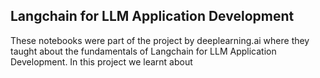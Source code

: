 ## Langchain for LLM Application Development
These notebooks were part of the project by deeplearning.ai where they taught about the fundamentals of Langchain for LLM Application Development. In this project we learnt about
